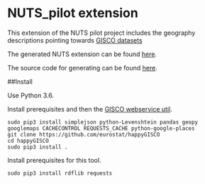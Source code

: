 # NUTS_pilot extension 
This extension of the NUTS pilot project includes the geography descriptions pointing towards [GISCO datasets](http://ec.europa.eu/eurostat/cache/GISCO/distribution/v1/)

The generated NUTS extension can be found [here](https://github.com/costezki/NUTS_pilot/blob/master/datasets/nuts_links.ttl).

The source code for generating can be found [here](https://github.com/costezki/NUTS_pilot/blob/master/scripts/geometry_gen.py).

##Install

Use Python 3.6.

Install prerequisites and then the [GISCO webservice util](https://github.com/eurostat/happyGISCO).
```
sudo pip3 install simplejson python-Levenshtein pandas geopy googlemaps CACHECONTROL REQUESTS_CACHE python-google-places
git clone https://github.com/eurostat/happyGISCO
cd happyGISCO
sudo pip3 install .
```

Install prerequisites for this tool.
```
sudo pip3 install rdflib requests
``` 
